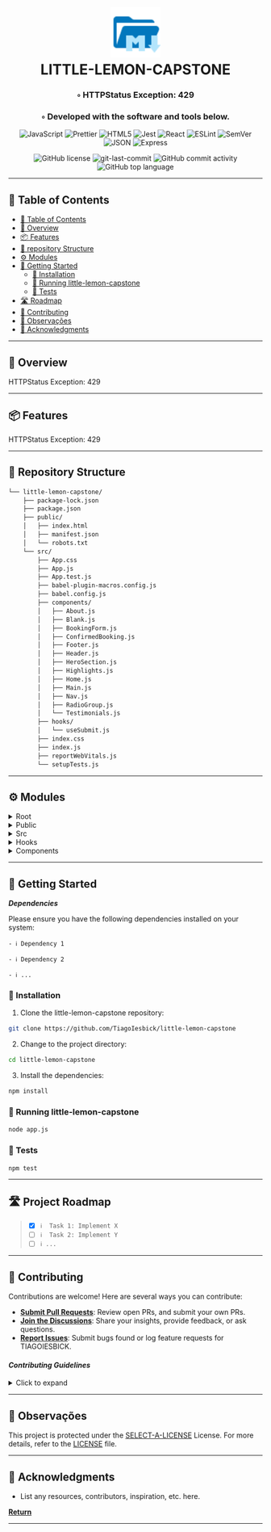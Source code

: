 <div align="center">
<h1 align="center">
<img src="https://raw.githubusercontent.com/PKief/vscode-material-icon-theme/ec559a9f6bfd399b82bb44393651661b08aaf7ba/icons/folder-markdown-open.svg" width="100" />
<br>LITTLE-LEMON-CAPSTONE</h1>
<h3>◦ HTTPStatus Exception: 429</h3>
<h3>◦ Developed with the software and tools below.</h3>

<p align="center">
<img src="https://img.shields.io/badge/JavaScript-F7DF1E.svg?style=flat-square&logo=JavaScript&logoColor=black" alt="JavaScript" />
<img src="https://img.shields.io/badge/Prettier-F7B93E.svg?style=flat-square&logo=Prettier&logoColor=black" alt="Prettier" />
<img src="https://img.shields.io/badge/HTML5-E34F26.svg?style=flat-square&logo=HTML5&logoColor=white" alt="HTML5" />
<img src="https://img.shields.io/badge/Jest-C21325.svg?style=flat-square&logo=Jest&logoColor=white" alt="Jest" />
<img src="https://img.shields.io/badge/React-61DAFB.svg?style=flat-square&logo=React&logoColor=black" alt="React" />

<img src="https://img.shields.io/badge/ESLint-4B32C3.svg?style=flat-square&logo=ESLint&logoColor=white" alt="ESLint" />
<img src="https://img.shields.io/badge/SemVer-3F4551.svg?style=flat-square&logo=SemVer&logoColor=white" alt="SemVer" />
<img src="https://img.shields.io/badge/JSON-000000.svg?style=flat-square&logo=JSON&logoColor=white" alt="JSON" />
<img src="https://img.shields.io/badge/Express-000000.svg?style=flat-square&logo=Express&logoColor=white" alt="Express" />
</p>
<img src="https://img.shields.io/github/license/TiagoIesbick/little-lemon-capstone?style=flat-square&color=5D6D7E" alt="GitHub license" />
<img src="https://img.shields.io/github/last-commit/TiagoIesbick/little-lemon-capstone?style=flat-square&color=5D6D7E" alt="git-last-commit" />
<img src="https://img.shields.io/github/commit-activity/m/TiagoIesbick/little-lemon-capstone?style=flat-square&color=5D6D7E" alt="GitHub commit activity" />
<img src="https://img.shields.io/github/languages/top/TiagoIesbick/little-lemon-capstone?style=flat-square&color=5D6D7E" alt="GitHub top language" />
</div>

---

## 📖 Table of Contents
- [ 📖 Table of Contents](#-table-of-contents)
- [ 📍 Overview](#-overview)
- [ 📦 Features](#-features)
- [ 📂 repository Structure](#-repository-structure)
- [ ⚙️ Modules](#%EF%B8%8F-modules)
- [ 🚀 Getting Started](#-getting-started)
    - [ 🔧 Installation](#-installation)
    - [ 🤖 Running little-lemon-capstone](#-running-little-lemon-capstone)
    - [ 🧪 Tests](#-tests)
- [ 🛣 Roadmap](#-roadmap)
- [ 🤝 Contributing](#-contributing)
- [ 📄 Observações](#-observações)
- [ 👏 Acknowledgments](#-acknowledgments)

---


## 📍 Overview

HTTPStatus Exception: 429

---

## 📦 Features

HTTPStatus Exception: 429

---


## 📂 Repository Structure

```sh
└── little-lemon-capstone/
    ├── package-lock.json
    ├── package.json
    ├── public/
    │   ├── index.html
    │   ├── manifest.json
    │   └── robots.txt
    └── src/
        ├── App.css
        ├── App.js
        ├── App.test.js
        ├── babel-plugin-macros.config.js
        ├── babel.config.js
        ├── components/
        │   ├── About.js
        │   ├── Blank.js
        │   ├── BookingForm.js
        │   ├── ConfirmedBooking.js
        │   ├── Footer.js
        │   ├── Header.js
        │   ├── HeroSection.js
        │   ├── Highlights.js
        │   ├── Home.js
        │   ├── Main.js
        │   ├── Nav.js
        │   ├── RadioGroup.js
        │   └── Testimonials.js
        ├── hooks/
        │   └── useSubmit.js
        ├── index.css
        ├── index.js
        ├── reportWebVitals.js
        └── setupTests.js

```

---


## ⚙️ Modules

<details closed><summary>Root</summary>

| File                                                                                                   | Summary                                                                                                                                                                                                                                                                                                                                                                                                                                                                                                                                  |
| ---                                                                                                    | ---                                                                                                                                                                                                                                                                                                                                                                                                                                                                                                                                      |
| [package-lock.json](https://github.com/TiagoIesbick/little-lemon-capstone/blob/main/package-lock.json) | The code is for a capstone project and includes various files and directories. The main functionalities include defining dependencies and their versions in the package-lock.json file and organizing the project structure in the src directory. The src directory contains JavaScript files for components, hooks, and other functionalities related to the project. The public directory includes HTML and other public files required for the project. Overall, the code sets up the project structure and manages its dependencies. |
| [package.json](https://github.com/TiagoIesbick/little-lemon-capstone/blob/main/package.json)           | HTTPStatus Exception: 429                                                                                                                                                                                                                                                                                                                                                                                                                                                                                                                |

</details>

<details closed><summary>Public</summary>

| File                                                                                                  | Summary                                                                                                                                                                                                                                                                                                                                                                                                                                                      |
| ---                                                                                                   | ---                                                                                                                                                                                                                                                                                                                                                                                                                                                          |
| [robots.txt](https://github.com/TiagoIesbick/little-lemon-capstone/blob/main/public/robots.txt)       | The code represents a directory structure of a web application. It includes various files and folders such as package.json, public, and src. The specific code snippet shows the content of the robots.txt file located in the public folder. The file contains instructions for web robots, specifying that all user agents are allowed to access all parts of the website.                                                                                 |
| [manifest.json](https://github.com/TiagoIesbick/little-lemon-capstone/blob/main/public/manifest.json) | The code is a directory tree structure that represents a web application project. It consists of various files and folders, including configuration files, CSS, JavaScript files, components, and hooks. The specific code snippet in manifest.json is a configuration file that defines the name, icons, start URL, display mode, theme color, and background color for a Progressive Web Application (PWA) called "Little Lemon Mediterranean Restaurant". |
| [index.html](https://github.com/TiagoIesbick/little-lemon-capstone/blob/main/public/index.html)       | HTTPStatus Exception: 429                                                                                                                                                                                                                                                                                                                                                                                                                                    |

</details>

<details closed><summary>Src</summary>

| File                                                                                                                               | Summary                   |
| ---                                                                                                                                | ---                       |
| [babel-plugin-macros.config.js](https://github.com/TiagoIesbick/little-lemon-capstone/blob/main/src/babel-plugin-macros.config.js) | HTTPStatus Exception: 429 |
| [babel.config.js](https://github.com/TiagoIesbick/little-lemon-capstone/blob/main/src/babel.config.js)                             | HTTPStatus Exception: 429 |
| [App.css](https://github.com/TiagoIesbick/little-lemon-capstone/blob/main/src/App.css)                                             | HTTPStatus Exception: 429 |
| [setupTests.js](https://github.com/TiagoIesbick/little-lemon-capstone/blob/main/src/setupTests.js)                                 | HTTPStatus Exception: 429 |
| [App.js](https://github.com/TiagoIesbick/little-lemon-capstone/blob/main/src/App.js)                                               | HTTPStatus Exception: 429 |
| [App.test.js](https://github.com/TiagoIesbick/little-lemon-capstone/blob/main/src/App.test.js)                                     | HTTPStatus Exception: 429 |
| [index.css](https://github.com/TiagoIesbick/little-lemon-capstone/blob/main/src/index.css)                                         | HTTPStatus Exception: 429 |
| [index.js](https://github.com/TiagoIesbick/little-lemon-capstone/blob/main/src/index.js)                                           | HTTPStatus Exception: 429 |
| [reportWebVitals.js](https://github.com/TiagoIesbick/little-lemon-capstone/blob/main/src/reportWebVitals.js)                       | HTTPStatus Exception: 429 |

</details>

<details closed><summary>Hooks</summary>

| File                                                                                                   | Summary                   |
| ---                                                                                                    | ---                       |
| [useSubmit.js](https://github.com/TiagoIesbick/little-lemon-capstone/blob/main/src/hooks/useSubmit.js) | HTTPStatus Exception: 429 |

</details>

<details closed><summary>Components</summary>

| File                                                                                                                      | Summary                   |
| ---                                                                                                                       | ---                       |
| [ConfirmedBooking.js](https://github.com/TiagoIesbick/little-lemon-capstone/blob/main/src/components/ConfirmedBooking.js) | HTTPStatus Exception: 429 |
| [Testimonials.js](https://github.com/TiagoIesbick/little-lemon-capstone/blob/main/src/components/Testimonials.js)         | HTTPStatus Exception: 429 |
| [Header.js](https://github.com/TiagoIesbick/little-lemon-capstone/blob/main/src/components/Header.js)                     | HTTPStatus Exception: 429 |
| [Home.js](https://github.com/TiagoIesbick/little-lemon-capstone/blob/main/src/components/Home.js)                         | HTTPStatus Exception: 429 |
| [HeroSection.js](https://github.com/TiagoIesbick/little-lemon-capstone/blob/main/src/components/HeroSection.js)           | HTTPStatus Exception: 429 |
| [RadioGroup.js](https://github.com/TiagoIesbick/little-lemon-capstone/blob/main/src/components/RadioGroup.js)             | HTTPStatus Exception: 429 |
| [Nav.js](https://github.com/TiagoIesbick/little-lemon-capstone/blob/main/src/components/Nav.js)                           | HTTPStatus Exception: 429 |
| [Blank.js](https://github.com/TiagoIesbick/little-lemon-capstone/blob/main/src/components/Blank.js)                       | HTTPStatus Exception: 429 |
| [Highlights.js](https://github.com/TiagoIesbick/little-lemon-capstone/blob/main/src/components/Highlights.js)             | HTTPStatus Exception: 429 |
| [Main.js](https://github.com/TiagoIesbick/little-lemon-capstone/blob/main/src/components/Main.js)                         | HTTPStatus Exception: 429 |
| [Footer.js](https://github.com/TiagoIesbick/little-lemon-capstone/blob/main/src/components/Footer.js)                     | HTTPStatus Exception: 429 |
| [About.js](https://github.com/TiagoIesbick/little-lemon-capstone/blob/main/src/components/About.js)                       | HTTPStatus Exception: 429 |
| [BookingForm.js](https://github.com/TiagoIesbick/little-lemon-capstone/blob/main/src/components/BookingForm.js)           | HTTPStatus Exception: 429 |

</details>

---

## 🚀 Getting Started

***Dependencies***

Please ensure you have the following dependencies installed on your system:

`- ℹ️ Dependency 1`

`- ℹ️ Dependency 2`

`- ℹ️ ...`

### 🔧 Installation

1. Clone the little-lemon-capstone repository:
```sh
git clone https://github.com/TiagoIesbick/little-lemon-capstone
```

2. Change to the project directory:
```sh
cd little-lemon-capstone
```

3. Install the dependencies:
```sh
npm install
```

### 🤖 Running little-lemon-capstone

```sh
node app.js
```

### 🧪 Tests
```sh
npm test
```

---


## 🛣 Project Roadmap

> - [X] `ℹ️  Task 1: Implement X`
> - [ ] `ℹ️  Task 2: Implement Y`
> - [ ] `ℹ️ ...`


---

## 🤝 Contributing

Contributions are welcome! Here are several ways you can contribute:

- **[Submit Pull Requests](https://github.com/TiagoIesbick/little-lemon-capstone/blob/main/CONTRIBUTING.md)**: Review open PRs, and submit your own PRs.
- **[Join the Discussions](https://github.com/TiagoIesbick/little-lemon-capstone/discussions)**: Share your insights, provide feedback, or ask questions.
- **[Report Issues](https://github.com/TiagoIesbick/little-lemon-capstone/issues)**: Submit bugs found or log feature requests for TIAGOIESBICK.

#### *Contributing Guidelines*

<details closed>
<summary>Click to expand</summary>

1. **Fork the Repository**: Start by forking the project repository to your GitHub account.
2. **Clone Locally**: Clone the forked repository to your local machine using a Git client.
   ```sh
   git clone <your-forked-repo-url>
   ```
3. **Create a New Branch**: Always work on a new branch, giving it a descriptive name.
   ```sh
   git checkout -b new-feature-x
   ```
4. **Make Your Changes**: Develop and test your changes locally.
5. **Commit Your Changes**: Commit with a clear and concise message describing your updates.
   ```sh
   git commit -m 'Implemented new feature x.'
   ```
6. **Push to GitHub**: Push the changes to your forked repository.
   ```sh
   git push origin new-feature-x
   ```
7. **Submit a Pull Request**: Create a PR against the original project repository. Clearly describe the changes and their motivations.

Once your PR is reviewed and approved, it will be merged into the main branch.

</details>

---

## 📄 Observações


This project is protected under the [SELECT-A-LICENSE](https://choosealicense.com/licenses) License. For more details, refer to the [LICENSE](https://choosealicense.com/licenses/) file.

---

## 👏 Acknowledgments

- List any resources, contributors, inspiration, etc. here.

[**Return**](#Top)

---

